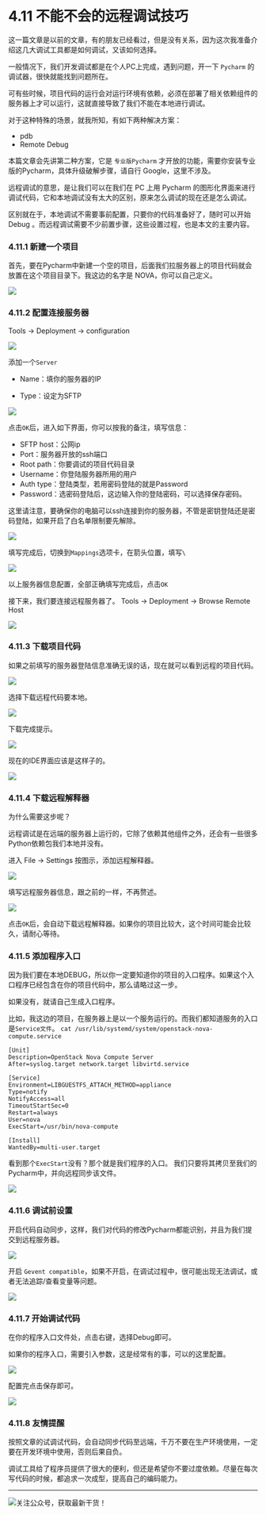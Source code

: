 # 4.11 不能不会的远程调试技巧

这一篇文章是以前的文章，有的朋友已经看过，但是没有关系，因为这次我准备介绍这几大调试工具都是如何调试，又该如何选择。

一般情况下，我们开发调试都是在个人PC上完成，遇到问题，开一下 `Pycharm` 的调试器，很快就能找到问题所在。

可有些时候，项目代码的运行会对运行环境有依赖，必须在部署了相关依赖组件的服务器上才可以运行，这就直接导致了我们不能在本地进行调试。

对于这种特殊的场景，就我所知，有如下两种解决方案：

- pdb
- Remote Debug

本篇文章会先讲第二种方案，它是 `专业版Pycharm` 才开放的功能，需要你安装专业版的Pycharm，具体升级破解步骤，请自行 Google，这里不涉及。

远程调试的意思，是让我们可以在我们在 PC 上用 Pycharm 的图形化界面来进行调试代码，它和本地调试没有太大的区别，原来怎么调试的现在还是怎么调试。

区别就在于，本地调试不需要事前配置，只要你的代码准备好了，随时可以开始 Debug 。而远程调试需要不少前置步骤，这些设置过程，也是本文的主要内容。

### 4.11.1 新建一个项目

首先，要在Pycharm中新建一个空的项目，后面我们拉服务器上的项目代码就会放置在这个项目目录下。我这边的名字是 NOVA，你可以自己定义。

![](http://image.python-online.cn/20190113104817.png)

### 4.11.2 配置连接服务器

Tools -> Deployment -> configuration

![](http://image.python-online.cn/20190113105512.png)

添加一个`Server`

- Name：填你的服务器的IP

- Type：设定为SFTP

![](http://image.python-online.cn/20190113105858.png)

点击`OK`后，进入如下界面，你可以按我的备注，填写信息：

- SFTP host：公网ip
- Port：服务器开放的ssh端口
- Root path：你要调试的项目代码目录
- Username：你登陆服务器所用的用户
- Auth type：登陆类型，若用密码登陆的就是Password
- Password：选密码登陆后，这边输入你的登陆密码，可以选择保存密码。

这里请注意，要确保你的电脑可以ssh连接到你的服务器，不管是密钥登陆还是密码登陆，如果开启了白名单限制要先解除。

![](http://image.python-online.cn/20190113105931.png)

填写完成后，切换到`Mappings`选项卡，在箭头位置，填写`\`

![](http://image.python-online.cn/20190113110928.png)

以上服务器信息配置，全部正确填写完成后，点击`OK`

接下来，我们要连接远程服务器了。
Tools -> Deployment -> Browse Remote Host

![](http://image.python-online.cn/20190113111042.png)

### 4.11.3 下载项目代码

如果之前填写的服务器登陆信息准确无误的话，现在就可以看到远程的项目代码。

![](http://image.python-online.cn/20190113111151.png)

选择下载远程代码要本地。

![](http://image.python-online.cn/20190113111217.png)

下载完成提示。

![](http://image.python-online.cn/20190113111248.png)

现在的IDE界面应该是这样子的。

![](http://image.python-online.cn/20190113111307.png)

### 4.11.4 下载远程解释器

为什么需要这步呢？

远程调试是在远端的服务器上运行的，它除了依赖其他组件之外，还会有一些很多Python依赖包我们本地并没有。

进入 File -> Settings
按图示，添加远程解释器。

![](http://image.python-online.cn/20190113111747.png)

填写远程服务器信息，跟之前的一样，不再赘述。

![](http://image.python-online.cn/20190113111828.png)

点击`OK`后，会自动下载远程解释器。如果你的项目比较大，这个时间可能会比较久，请耐心等待。

### 4.11.5 添加程序入口

因为我们要在本地DEBUG，所以你一定要知道你的项目的入口程序。如果这个入口程序已经包含在你的项目代码中，那么请略过这一步。

如果没有，就请自己生成入口程序。

比如，我这边的项目，在服务器上是以一个服务运行的。而我们都知道服务的入口是`Service文件`。
`cat /usr/lib/systemd/system/openstack-nova-compute.service`

```
[Unit]
Description=OpenStack Nova Compute Server
After=syslog.target network.target libvirtd.service

[Service]
Environment=LIBGUESTFS_ATTACH_METHOD=appliance
Type=notify
NotifyAccess=all
TimeoutStartSec=0
Restart=always
User=nova
ExecStart=/usr/bin/nova-compute

[Install]
WantedBy=multi-user.target
```

看到那个`ExecStart`没有？那个就是我们程序的入口。
我们只要将其拷贝至我们的Pycharm中，并向远程同步该文件。

![](http://image.python-online.cn/20190113112004.png)

### 4.11.6 调试前设置

开启代码自动同步，这样，我们对代码的修改Pycharm都能识别，并且为我们提交到远程服务器。

![](http://image.python-online.cn/20190113112055.png)

开启 `Gevent compatible`，如果不开启，在调试过程中，很可能出现无法调试，或者无法追踪/查看变量等问题。

![](http://image.python-online.cn/20190113113211.png)

### 4.11.7 开始调试代码

在你的程序入口文件处，点击右键，选择Debug即可。

如果你的程序入口，需要引入参数，这是经常有的事，可以的这里配置。

![](http://image.python-online.cn/20190113112456.png)

配置完点击保存即可。

![](http://image.python-online.cn/20190113112649.png)

### 4.11.8 友情提醒

按照文章的试调试代码，会自动同步代码至远端，千万不要在生产环境使用，一定要在开发环境中使用，否则后果自负。

调试工具给了程序员提供了很大的便利，但还是希望你不要过度依赖。尽量在每次写代码的时候，都追求一次成型，提高自己的编码能力。

---

![关注公众号，获取最新干货！](http://image.python-online.cn/20200315144434.png)
